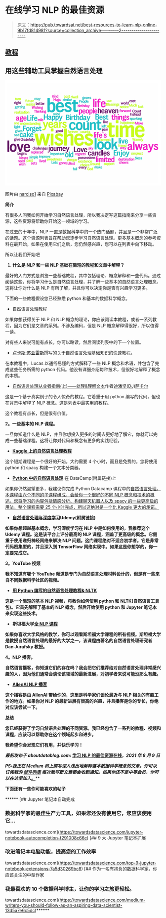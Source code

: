 # 在线学习 NLP 的最佳资源

> 原文：<https://pub.towardsai.net/best-resources-to-learn-nlp-online-9b17fd814981?source=collection_archive---------2----------------------->

## [教程](https://towardsai.net/p/category/tutorial)

## 用这些辅助工具掌握自然语言处理

![](img/f3cbc639b4c7f4c5107092aec6d485ad.png)

图片由 [narciso1](https://pixabay.com/users/narciso1-608227/?utm_source=link-attribution&utm_medium=referral&utm_campaign=image&utm_content=680706) 来自 [Pixabay](https://pixabay.com/?utm_source=link-attribution&utm_medium=referral&utm_campaign=image&utm_content=680706)

**简介**

有很多人问我如何开始学习自然语言处理，所以我决定写这篇指南来分享一些资源，这些资源将帮助你开始这一领域的学习。

在过去的十年中，NLP 一直是数据科学中的一个热门话题，并且是一个非常广泛的话题。这个资源列表旨在帮助您逐步学习自然语言处理。更多基本概念的参考资料在最开始，如果在使用它们之后，您仍然感兴趣，您可以在列表中向下移动。

所以让我们开始吧

1.  **什么是 NLP 和一些 NLP 基础在简短的教程和文章中解释？**

最好的入门方式是浏览一些基础教程，其中包括理论、概念解释和一些代码。通过阅读这些，你将学习什么是自然语言处理，并了解一些基本的自然语言处理概念。这将让你对什么是 NLP 有所了解，并且你可以决定你是否有兴趣学习更多。

下面的一些教程假设您已经熟悉 python 和基本的数据科学概念。

*   [自然语言处理教程](https://www.tutorialspoint.com/natural_language_processing/index.htm)

如果你想获得关于 NLP 和 NLP 概念的理论，你应该阅读本教程，或者一系列教程，因为它们是文章的系列。不涉及编码，但是 NLP 概念解释得很好，所以值得一读。

对有些人来说可能有点长，你可以略读，然后阅读列表中的下一个位置。

*   [卢卡斯·苏亚雷斯](https://medium.com/swlh/a-quick-tutorial-on-nlp-basics-66082c242262)撰写的关于自然语言处理基础知识的快速教程。

在本教程中，Lucas 以通俗易懂的方式解释了一些 NLP 概念和术语，并包含了完成这些任务所需的 python 代码。他没有详细介绍每种技术，但很好地解释了概念的本质。

*   [自然语言处理从业者指南(上)——处理&理解文本](https://towardsdatascience.com/a-practitioners-guide-to-natural-language-processing-part-i-processing-understanding-text-9f4abfd13e72)作者[迪潘坚(DJ)萨卡尔](https://medium.com/u/6278d12b0682?source=post_page-----9b17fd814981--------------------------------)

这是一个基于真实例子的令人惊奇的教程。它着重于用 python 编写的代码，但也在背景中解释了 NLP 概念。这是列表中最实用的教程。

这个教程有点长，但是很有价值。

**2。一些基本的 NLP 课程。**

一旦你知道什么是 NLP，并且你想投入更多的时间去更好地了解它，你就可以完成一些基础课程。这将让你对代码和概念有更多的实践经验。

*   [**Kaggle 上的自然语言处理教程**](https://www.kaggle.com/learn/natural-language-processing)

这个短期课程是一个很好的开始。大约需要 4 个小时，而且是免费的。您将使用 python 和 spacy 构建一个文本分类器。

*   [**Python 中的自然语言处理**](http://datacamp.pxf.io/EazABn) 在 DataCamp(附属链接)上

如果你仍然渴望更多，我建议你完成 Python Datacamp 课程中的[自然语言处理。本课程由六个不同的子课程组成，会给你一个很好的不同 NLP 概念和技术的概述。您将学习的内容包括情感分析、构建聊天机器人以及 spacy 的一些更高级的用法。整个课程需要 25 个小时完成，所以这绝对是一个比 Kaggle 更大的承诺。](http://datacamp.pxf.io/EazABn)

*   [**自然语言处理与深度学习**](https://click.linksynergy.com/link?id=*VF1FhMTX1A&offerid=507388.918390&type=2&murl=https%3A%2F%2Fwww.udemy.com%2Fcourse%2Fnatural-language-processing-with-deep-learning-in-python%2F)****Udemy(附属链接)****

****如果你想超越基本概念，学习深度学习在 NLP 中是如何使用的，我推荐这个 Udemy 课程。这是该平台上评分最高的 NLP 课程，涵盖了更高级的概念。它侧重于使用递归神经网络来解决 NLP 问题。这门课程绝对不适合初学者。它是非常代码密集型的，并且深入到 TensorFlow 网络实现中。如果这是你想学的，你一定要完成它。****

******3。YouTube 视频******

****我不知道有哪个 YouTube 频道是专门为自然语言处理材料设计的，但是有一些来自不同数据科学社区的视频。****

*   ****[用 Python 编写的自然语言处理教程& NLTK](https://www.youtube.com/watch?v=X2vAabgKiuM)****

****这是一个简短的基本 NLP 视频，将教你如何使用 python 和 NLTK(自然语言工具包)。它首先解释了基本的 NLP 概念，然后开始使用 python 和 Jupyter 笔记本来实现这些技术。****

*   ****斯坦福大学[全 NLP 课程](https://www.youtube.com/watch?v=oWsMIW-5xUc&list=PLLssT5z_DsK8HbD2sPcUIDfQ7zmBarMYv)****

****如果你喜欢大学风格的教学，你可以观看斯坦福大学课程的所有视频。斯坦福大学是教授自然语言处理的最好的大学之一，该课程由著名的自然语言处理研究者 Dan Jurafsky 教授。****

******4。NLP 播客。******

****自然语言播客，你知道它们的存在吗？我会把它们推荐给对自然语言处理非常感兴趣的人，因为他们通常会谈论该领域的最新进展，对初学者来说可能没那么有趣。****

*   ****[AllenAI NLP 播客](https://allenai.org/podcasts)****

****这个播客是由 AllenAI 带给你的，这里是科学家们谈论最近与 NLP 相关的有趣工作的地方。如果你对 NLP 的最新进展有很高的兴趣，并且播客是你的专长，你绝对应该尝试一下。****

******总结******

****您已经获得了学习自然语言处理的不同资源。我已经包含了一系列的教程、视频和课程，应该可以帮助你在这个领域起步和进步。****

****我希望你会发现它们有用，并快乐学习！****

*****最初发布于 aboutdatablog.com:* [学习 NLP 的最佳资源在线](https://www.aboutdatablog.com/post/best-resources-to-learn-nlp-online)，*2021 年 8 月 9 日*****

*****PS:我正在 Medium 和*[](https://www.aboutdatablog.com/)**上撰写深入浅出地解释基本数据科学概念的文章。你可以订阅我的* [***邮件列表***](https://medium.com/subscribe/@konkiewicz.m) *每次我写新文章都会收到通知。如果你还不是中等会员，你可以在这里加入**[***。***](https://medium.com/@konkiewicz.m/membership)******

******下面还有一些你可能喜欢的帖子******

******[](https://towardsdatascience.com/jupyter-notebook-autocompletion-f291008c66c) [## Jupyter 笔记本自动完成

### 数据科学家的最佳生产力工具，如果您还没有使用它，您应该使用它…

towardsdatascience.com](https://towardsdatascience.com/jupyter-notebook-autocompletion-f291008c66c) [](https://towardsdatascience.com/top-9-jupyter-notebook-extensions-7a5d30269bc8) [## 9 大 Jupyter 笔记本扩展

### 改进笔记本电脑功能，提高您的工作效率

towardsdatascience.com](https://towardsdatascience.com/top-9-jupyter-notebook-extensions-7a5d30269bc8) [](https://towardsdatascience.com/medium-writers-you-should-follow-as-an-aspiring-data-scientist-13d5a7e6c5dc) [## 作为一名有抱负的数据科学家，你应该关注的中型作家

### 我最喜欢的 10 个数据科学博主，让你的学习之旅更轻松。

towardsdatascience.com](https://towardsdatascience.com/medium-writers-you-should-follow-as-an-aspiring-data-scientist-13d5a7e6c5dc)******